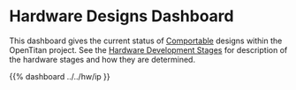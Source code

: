 # Hardware Designs Dashboard

This dashboard gives the current status of
[Comportable](../rm/comportability_specification.md)
designs within the OpenTitan project.
See the [Hardware Development Stages](../ug/hw_stages.md) for description of the hardware stages and how they are determined.

{{% dashboard ../../hw/ip }}
